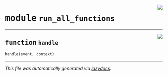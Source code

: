 <!-- markdownlint-disable -->

<a href="https://github.com/qlefevre/stabilitywarrants/blob/main/functions\run_all_functions.py#L0"><img align="right" style="float:right;" src="https://img.shields.io/badge/-source-cccccc?style=flat-square"></a>

# <kbd>module</kbd> `run_all_functions`





---

<a href="https://github.com/qlefevre/stabilitywarrants/blob/main/functions\run_all_functions.py#L8"><img align="right" style="float:right;" src="https://img.shields.io/badge/-source-cccccc?style=flat-square"></a>

## <kbd>function</kbd> `handle`

```python
handle(event, context)
```








---

_This file was automatically generated via [lazydocs](https://github.com/ml-tooling/lazydocs)._
